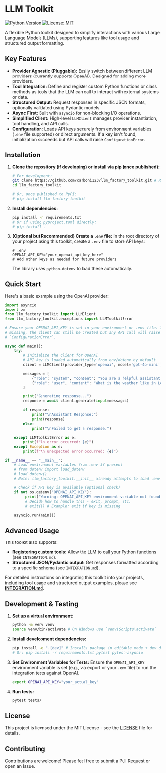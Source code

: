 # LLM Toolkit

[![Python Version](https://img.shields.io/badge/python-3.9%2B-blue.svg)](https://www.python.org/downloads/)
[![License: MIT](https://img.shields.io/badge/License-MIT-yellow.svg)](https://opensource.org/licenses/MIT)
<!-- [![PyPI version](https://badge.fury.io/py/llm-factory-toolkit.svg)](https://badge.fury.io/py/llm-factory-toolkit) -->
<!-- Add PyPI badge once published -->

A flexible Python toolkit designed to simplify interactions with various Large Language Models (LLMs), supporting features like tool usage and structured output formatting.

## Key Features

*   **Provider Agnostic (Pluggable):** Easily switch between different LLM providers (currently supports OpenAI). Designed for adding more providers.
*   **Tool Integration:** Define and register custom Python functions or class methods as tools that the LLM can call to interact with external systems or data.
*   **Structured Output:** Request responses in specific JSON formats, optionally validated using Pydantic models.
*   **Async First:** Built with `asyncio` for non-blocking I/O operations.
*   **Simplified Client:** High-level `LLMClient` manages provider instantiation, tool handling, and API calls.
*   **Configuration:** Loads API keys securely from environment variables (`.env` file supported) or direct arguments. If a key isn't found, initialization succeeds but API calls will raise `ConfigurationError`.

## Installation

1.  **Clone the repository (if developing) or install via pip (once published):**
    ```bash
    # For development:
    git clone https://github.com/carboni123/llm_factory_toolkit.git # Replace with your actual repo URL
    cd llm_factory_toolkit

    # Or, once published to PyPI:
    # pip install llm-factory-toolkit
    ```

2.  **Install dependencies:**
    ```bash
    pip install -r requirements.txt
    # Or if using pyproject.toml directly:
    # pip install .
    ```

3.  **(Optional but Recommended) Create a `.env` file:**
    In the root directory of your project *using* this toolkit, create a `.env` file to store API keys:
    ```dotenv
    # .env
    OPENAI_API_KEY="your_openai_api_key_here"
    # Add other keys as needed for future providers
    ```
    The library uses `python-dotenv` to load these automatically.

## Quick Start

Here's a basic example using the OpenAI provider:

```python
import asyncio
import os
from llm_factory_toolkit import LLMClient
from llm_factory_toolkit.exceptions import LLMToolkitError

# Ensure your OPENAI_API_KEY is set in your environment or .env file. If it is
# missing, the client can still be created but any API call will raise
# `ConfigurationError`.

async def main():
    try:
        # Initialize the client for OpenAI
        # API key is loaded automatically from env/dotenv by default
        client = LLMClient(provider_type='openai', model='gpt-4o-mini')

        messages = [
            {"role": "system", "content": "You are a helpful assistant."},
            {"role": "user", "content": "What is the weather like in London today?"},
        ]

        print("Generating response...")
        response = await client.generate(input=messages)

        if response:
            print("\nAssistant Response:")
            print(response)
        else:
            print("\nFailed to get a response.")

    except LLMToolkitError as e:
        print(f"An error occurred: {e}")
    except Exception as e:
        print(f"An unexpected error occurred: {e}")

if __name__ == "__main__":
    # Load environment variables from .env if present
    # from dotenv import load_dotenv
    # load_dotenv()
    # Note: llm_factory_toolkit.__init__ already attempts to load .env from CWD

    # Check if API key is available (optional check)
    if not os.getenv("OPENAI_API_KEY"):
         print("Warning: OPENAI_API_KEY environment variable not found.")
         # Decide how to handle this - exit, prompt, etc.
         # exit(1) # Example: exit if key is missing

    asyncio.run(main())
```

## Advanced Usage

This toolkit also supports:

*   **Registering custom tools:** Allow the LLM to call your Python functions (see `INTEGRATION.md`).
*   **Structured JSON/Pydantic output:** Get responses formatted according to a specific schema (see `INTEGRATION.md`).

For detailed instructions on integrating this toolkit into your projects, including tool usage and structured output examples, please see **[INTEGRATION.md](INTEGRATION.md)**.

## Development & Testing

1.  **Set up a virtual environment:**
    ```bash
    python -m venv venv
    source venv/bin/activate # On Windows use `venv\Scripts\activate`
    ```
2.  **Install development dependencies:**
    ```bash
    pip install -e ".[dev]" # Installs package in editable mode + dev deps (pytest)
    # Or: pip install -r requirements.txt pytest pytest-asyncio
    ```
3.  **Set Environment Variables for Tests:**
    Ensure the `OPENAI_API_KEY` environment variable is set (e.g., via export or your `.env` file) to run the integration tests against OpenAI.
    ```bash
    export OPENAI_API_KEY="your_actual_key"
    ```
4.  **Run tests:**
    ```bash
    pytest tests/
    ```

## License

This project is licensed under the MIT License - see the [LICENSE](LICENSE) file for details.

## Contributing

Contributions are welcome! Please feel free to submit a Pull Request or open an Issue.
